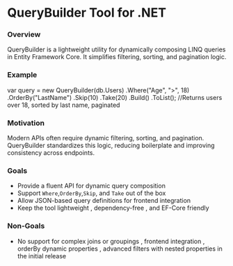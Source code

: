 # QueryBuilder Tool for .NET
### Overview
QueryBuilder is a lightweight utility for dynamically composing LINQ queries in Entity Framework Core. It simplifies filtering, sorting, and 
pagination logic.

### Example
var query = new QueryBuilder<User>(db.Users)
    .Where("Age", ">", 18)
    .OrderBy("LastName")
    .Skip(10)
    .Take(20)
    .Build()
    .ToList();
//Returns users over 18,  sorted by last name, paginated

### Motivation
Modern APIs often require dynamic filtering, sorting, and pagination. QueryBuilder standardizes this logic, reducing boilerplate and improving consistency across endpoints.

### Goals
- Provide a fluent API for dynamic query composition
- Support `Where`,`OrderBy`,`Skip`, and `Take` out of the box
- Allow JSON-based query definitions for frontend integration
- Keep the tool lightweight , dependency-free , and EF-Core friendly

### Non-Goals
- No support for complex joins or groupings , frontend integration , orderBy dynamic properties , advanced filters with nested properties in the initial release 
